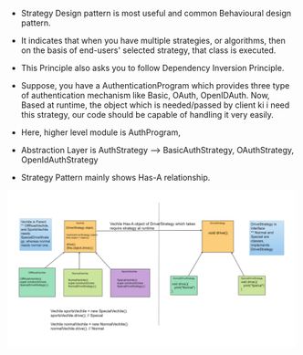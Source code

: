 - Strategy Design pattern is most useful and common Behavioural design pattern.
- It indicates that when you have multiple strategies, or algorithms, then  on the basis of end-users' selected strategy,
   that class is executed.
- This Principle also asks you to follow Dependency Inversion Principle.

- Suppose, you have a AuthenticationProgram which provides three type of authentication mechanism like Basic, OAuth, OpenIDAuth.
   Now, Based at runtime, the object which is needed/passed by client ki i need this strategy, our code should be capable of handling
   it very easily. 
   
- Here, higher level module is AuthProgram, 
- Abstraction Layer is AuthStrategy  --> BasicAuthStrategy, OAuthStrategy, OpenIdAuthStrategy
- Strategy Pattern mainly shows Has-A relationship.  

<img src="StrategyPattern.png" alt="Strategy Pattern" />